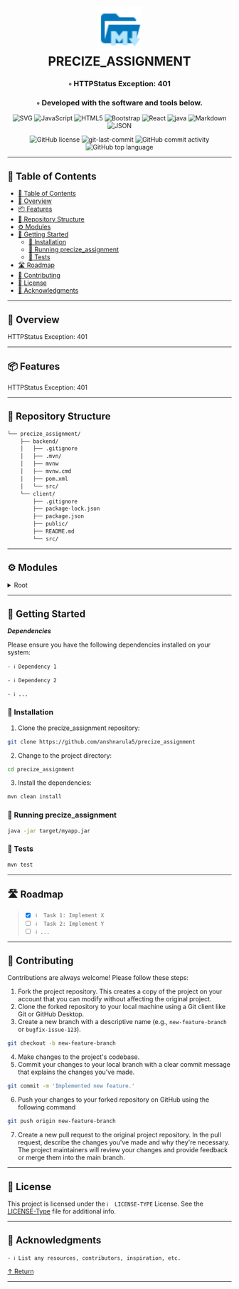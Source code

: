 <div align="center">
<h1 align="center">
<img src="https://raw.githubusercontent.com/PKief/vscode-material-icon-theme/ec559a9f6bfd399b82bb44393651661b08aaf7ba/icons/folder-markdown-open.svg" width="100" />
<br>PRECIZE_ASSIGNMENT</h1>
<h3>◦ HTTPStatus Exception: 401</h3>
<h3>◦ Developed with the software and tools below.</h3>

<p align="center">
<img src="https://img.shields.io/badge/SVG-FFB13B.svg?style&logo=SVG&logoColor=black" alt="SVG" />
<img src="https://img.shields.io/badge/JavaScript-F7DF1E.svg?style&logo=JavaScript&logoColor=black" alt="JavaScript" />
<img src="https://img.shields.io/badge/HTML5-E34F26.svg?style&logo=HTML5&logoColor=white" alt="HTML5" />
<img src="https://img.shields.io/badge/Bootstrap-7952B3.svg?style&logo=Bootstrap&logoColor=white" alt="Bootstrap" />

<img src="https://img.shields.io/badge/React-61DAFB.svg?style&logo=React&logoColor=black" alt="React" />
<img src="https://img.shields.io/badge/java-%23ED8B00.svg?style&logo=openjdk&logoColor=white" alt="java" />
<img src="https://img.shields.io/badge/Markdown-000000.svg?style&logo=Markdown&logoColor=white" alt="Markdown" />
<img src="https://img.shields.io/badge/JSON-000000.svg?style&logo=JSON&logoColor=white" alt="JSON" />
</p>
<img src="https://img.shields.io/github/license/anshnarula5/precize_assignment?style&color=5D6D7E" alt="GitHub license" />
<img src="https://img.shields.io/github/last-commit/anshnarula5/precize_assignment?style&color=5D6D7E" alt="git-last-commit" />
<img src="https://img.shields.io/github/commit-activity/m/anshnarula5/precize_assignment?style&color=5D6D7E" alt="GitHub commit activity" />
<img src="https://img.shields.io/github/languages/top/anshnarula5/precize_assignment?style&color=5D6D7E" alt="GitHub top language" />
</div>

---

## 📖 Table of Contents
- [📖 Table of Contents](#-table-of-contents)
- [📍 Overview](#-overview)
- [📦 Features](#-features)
- [📂 Repository Structure](#-repository-structure)
- [⚙️ Modules](#modules)
- [🚀 Getting Started](#-getting-started)
    - [🔧 Installation](#-installation)
    - [🤖 Running precize_assignment](#-running-precize_assignment)
    - [🧪 Tests](#-tests)
- [🛣 Roadmap](#-roadmap)
- [🤝 Contributing](#-contributing)
- [📄 License](#-license)
- [👏 Acknowledgments](#-acknowledgments)

---


## 📍 Overview

HTTPStatus Exception: 401

---

## 📦 Features

HTTPStatus Exception: 401

---


## 📂 Repository Structure

```sh
└── precize_assignment/
    ├── backend/
    │   ├── .gitignore
    │   ├── .mvn/
    │   ├── mvnw
    │   ├── mvnw.cmd
    │   ├── pom.xml
    │   └── src/
    └── client/
        ├── .gitignore
        ├── package-lock.json
        ├── package.json
        ├── public/
        ├── README.md
        └── src/
```


---

## ⚙️ Modules

<details closed><summary>Root</summary>

| File                                                                                                                                                                                     | Summary                   |
| ---                                                                                                                                                                                      | ---                       |
| [mvnw](https://github.com/anshnarula5/precize_assignment/blob/main/backend\mvnw)                                                                                                         | HTTPStatus Exception: 401 |
| [mvnw.cmd](https://github.com/anshnarula5/precize_assignment/blob/main/backend\mvnw.cmd)                                                                                                 | HTTPStatus Exception: 401 |
| [PrecizeassignmentApplication.java](https://github.com/anshnarula5/precize_assignment/blob/main/backend\src\main\java\com\precizeassignment\PrecizeassignmentApplication.java)           | HTTPStatus Exception: 401 |
| [StudentSATScoreDao.java](https://github.com/anshnarula5/precize_assignment/blob/main/backend\src\main\java\com\precizeassignment\dao\StudentSATScoreDao.java)                           | HTTPStatus Exception: 401 |
| [StudentSATScoreDaoImpl.java](https://github.com/anshnarula5/precize_assignment/blob/main/backend\src\main\java\com\precizeassignment\dao\StudentSATScoreDaoImpl.java)                   | HTTPStatus Exception: 401 |
| [ApplicationErrorResponse.java](https://github.com/anshnarula5/precize_assignment/blob/main/backend\src\main\java\com\precizeassignment\dto\ApplicationErrorResponse.java)               | HTTPStatus Exception: 401 |
| [SuccessResponse.java](https://github.com/anshnarula5/precize_assignment/blob/main/backend\src\main\java\com\precizeassignment\dto\SuccessResponse.java)                                 | HTTPStatus Exception: 401 |
| [StudentSATScore.java](https://github.com/anshnarula5/precize_assignment/blob/main/backend\src\main\java\com\precizeassignment\entity\StudentSATScore.java)                              | HTTPStatus Exception: 401 |
| [RestExceptionHandler.java](https://github.com/anshnarula5/precize_assignment/blob/main/backend\src\main\java\com\precizeassignment\exception\RestExceptionHandler.java)                 | HTTPStatus Exception: 401 |
| [StudentSATScoreController.java](https://github.com/anshnarula5/precize_assignment/blob/main/backend\src\main\java\com\precizeassignment\rest\StudentSATScoreController.java)            | HTTPStatus Exception: 401 |
| [StudentSATScoreService.java](https://github.com/anshnarula5/precize_assignment/blob/main/backend\src\main\java\com\precizeassignment\service\StudentSATScoreService.java)               | HTTPStatus Exception: 401 |
| [ControllerHelper.java](https://github.com/anshnarula5/precize_assignment/blob/main/backend\src\main\java\com\precizeassignment\utils\ControllerHelper.java)                             | HTTPStatus Exception: 401 |
| [PrecizeassignmentApplicationTests.java](https://github.com/anshnarula5/precize_assignment/blob/main/backend\src\test\java\com\precizeassignment\PrecizeassignmentApplicationTests.java) | HTTPStatus Exception: 401 |
| [index.html](https://github.com/anshnarula5/precize_assignment/blob/main/client\public\index.html)                                                                                       | HTTPStatus Exception: 401 |
| [robots.txt](https://github.com/anshnarula5/precize_assignment/blob/main/client\public\robots.txt)                                                                                       | HTTPStatus Exception: 401 |
| [App.css](https://github.com/anshnarula5/precize_assignment/blob/main/client\src\App.css)                                                                                                | HTTPStatus Exception: 401 |
| [App.js](https://github.com/anshnarula5/precize_assignment/blob/main/client\src\App.js)                                                                                                  | HTTPStatus Exception: 401 |
| [App.test.js](https://github.com/anshnarula5/precize_assignment/blob/main/client\src\App.test.js)                                                                                        | HTTPStatus Exception: 401 |
| [index.css](https://github.com/anshnarula5/precize_assignment/blob/main/client\src\index.css)                                                                                            | HTTPStatus Exception: 401 |
| [index.js](https://github.com/anshnarula5/precize_assignment/blob/main/client\src\index.js)                                                                                              | HTTPStatus Exception: 401 |
| [reportWebVitals.js](https://github.com/anshnarula5/precize_assignment/blob/main/client\src\reportWebVitals.js)                                                                          | HTTPStatus Exception: 401 |
| [setupTests.js](https://github.com/anshnarula5/precize_assignment/blob/main/client\src\setupTests.js)                                                                                    | HTTPStatus Exception: 401 |
| [restService.jsx](https://github.com/anshnarula5/precize_assignment/blob/main/client\src\api\restService.jsx)                                                                            | HTTPStatus Exception: 401 |
| [Student.jsx](https://github.com/anshnarula5/precize_assignment/blob/main/client\src\components\Student.jsx)                                                                             | HTTPStatus Exception: 401 |
| [StudentForm.jsx](https://github.com/anshnarula5/precize_assignment/blob/main/client\src\components\StudentForm.jsx)                                                                     | HTTPStatus Exception: 401 |
| [StudentList.jsx](https://github.com/anshnarula5/precize_assignment/blob/main/client\src\components\StudentList.jsx)                                                                     | HTTPStatus Exception: 401 |
| [UpdateStudentForm.jsx](https://github.com/anshnarula5/precize_assignment/blob/main/client\src\components\UpdateStudentForm.jsx)                                                         | HTTPStatus Exception: 401 |

</details>

---

## 🚀 Getting Started

***Dependencies***

Please ensure you have the following dependencies installed on your system:

`- ℹ️ Dependency 1`

`- ℹ️ Dependency 2`

`- ℹ️ ...`

### 🔧 Installation

1. Clone the precize_assignment repository:
```sh
git clone https://github.com/anshnarula5/precize_assignment
```

2. Change to the project directory:
```sh
cd precize_assignment
```

3. Install the dependencies:
```sh
mvn clean install
```

### 🤖 Running precize_assignment

```sh
java -jar target/myapp.jar
```

### 🧪 Tests
```sh
mvn test
```

---


## 🛣 Roadmap

> - [X] `ℹ️  Task 1: Implement X`
> - [ ] `ℹ️  Task 2: Implement Y`
> - [ ] `ℹ️ ...`


---

## 🤝 Contributing

Contributions are always welcome! Please follow these steps:
1. Fork the project repository. This creates a copy of the project on your account that you can modify without affecting the original project.
2. Clone the forked repository to your local machine using a Git client like Git or GitHub Desktop.
3. Create a new branch with a descriptive name (e.g., `new-feature-branch` or `bugfix-issue-123`).
```sh
git checkout -b new-feature-branch
```
4. Make changes to the project's codebase.
5. Commit your changes to your local branch with a clear commit message that explains the changes you've made.
```sh
git commit -m 'Implemented new feature.'
```
6. Push your changes to your forked repository on GitHub using the following command
```sh
git push origin new-feature-branch
```
7. Create a new pull request to the original project repository. In the pull request, describe the changes you've made and why they're necessary.
The project maintainers will review your changes and provide feedback or merge them into the main branch.

---

## 📄 License

This project is licensed under the `ℹ️  LICENSE-TYPE` License. See the [LICENSE-Type](LICENSE) file for additional info.

---

## 👏 Acknowledgments

`- ℹ️ List any resources, contributors, inspiration, etc.`

[↑ Return](#Top)

---
